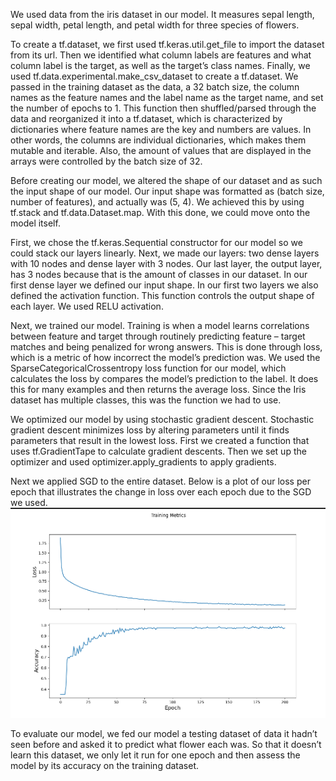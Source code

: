We used data from the iris dataset in our model. It measures sepal length, sepal width, petal length, and petal width for three species of flowers.

To create a tf.dataset, we first used tf.keras.util.get_file to import the dataset from its url. Then we identified what column labels are features and what column label is the target, as well as the target’s class names. Finally, we used tf.data.experimental.make_csv_dataset to create a tf.dataset. 
We passed in the training dataset as the data, a 32 batch size, the column names as the feature names and the label name as the target name, and set the number of epochs to 1. 
This function then shuffled/parsed through the data and reorganized it into a tf.dataset, which is characterized by dictionaries where feature names are the key and numbers are values. In other words, the columns are individual dictionaries, which makes them mutable and iterable. Also, the amount of values that are displayed in the arrays were controlled by the batch size of 32.

Before creating our model, we altered the shape of our dataset and as such the input shape of our model. Our input shape was formatted as (batch size, number of features), and actually was (5, 4). We achieved this by using tf.stack and tf.data.Dataset.map.
With this done, we could move onto the model itself.

First, we chose the tf.keras.Sequential constructor for our model so we could stack our layers linearly.
Next, we made our layers: two dense layers with 10 nodes and dense layer with 3 nodes. Our last layer, the output layer, has 3 nodes because that is the amount of classes in our dataset.
In our first dense layer we defined our input shape.
In our first two layers we also defined the activation function. This function controls the output shape of each layer. We used RELU activation.  

Next, we trained our model. Training is when a model learns correlations between feature and target through routinely predicting feature – target matches and being penalized for wrong answers. This is done through loss, which is a metric of how incorrect the model’s prediction was. We used the SparseCategoricalCrossentropy loss function for our model, which calculates the loss by compares the model’s prediction to the label. It does this for many examples and then returns the average loss. Since the Iris dataset has multiple classes, this was the function we had to use.

We optimized our model by using stochastic gradient descent. Stochastic gradient descent minimizes loss by altering parameters until it finds parameters that result in the lowest loss. First we created a function that uses tf.GradientTape to calculate gradient descents. Then we set up the optimizer and used optimizer.apply_gradients to apply gradients.

Next we applied SGD to the entire dataset. Below is a plot of our loss per epoch that illustrates the change in loss over each epoch due to the SGD we used. 
![img_35.png](img_35.png)

To evaluate our model, we fed our model a testing dataset of data it hadn’t seen before and asked it to predict what flower each was. So that it doesn’t learn this dataset, we only let it run for one epoch and then assess the model by its accuracy on the training dataset.

